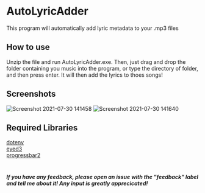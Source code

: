# AutoLyricAdder

This program will automatically add lyric metadata to your .mp3 files

## How to use

Unzip the file and run AutoLyricAdder.exe. Then, just drag and drop the folder containing you music into the program, or type the directory of folder, and then press enter. It will then add the lyrics to thoes songs!

## Screenshots

![Screenshot 2021-07-30 141458](https://user-images.githubusercontent.com/46386050/127695265-cde677c6-74d0-4e9c-8f6a-ef817cca3c9d.png)
![Screenshot 2021-07-30 141640](https://user-images.githubusercontent.com/46386050/127695268-ef3ae116-54ae-4f57-90f8-e6e0e841a263.png)

## Required Libraries

[dotenv](https://pypi.org/project/dotenv/)  
[eyed3](https://pypi.org/project/eyed3/)  
[progressbar2](https://pypi.org/project/progressbar2/)  

#

***If you have any feedback, please open an issue with the "feedback" label and tell me about it! Any input is greatly apprecicated!***
